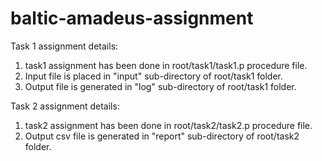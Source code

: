 # baltic-amadeus-assignment

Task 1 assignment details:
1. task1 assignment has been done in root/task1/task1.p procedure file.
2. Input file is placed in "input" sub-directory of root/task1 folder. 
3. Output file is generated in "log" sub-directory of root/task1 folder.

Task 2 assignment details:
1. task2 assignment has been done in root/task2/task2.p procedure file. 
2. Output csv file is generated in "report" sub-directory of root/task2 folder.
